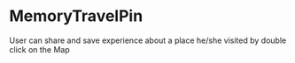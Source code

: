 # MemoryTravelPin
User can share and save experience about a place he/she visited by double click on the Map

